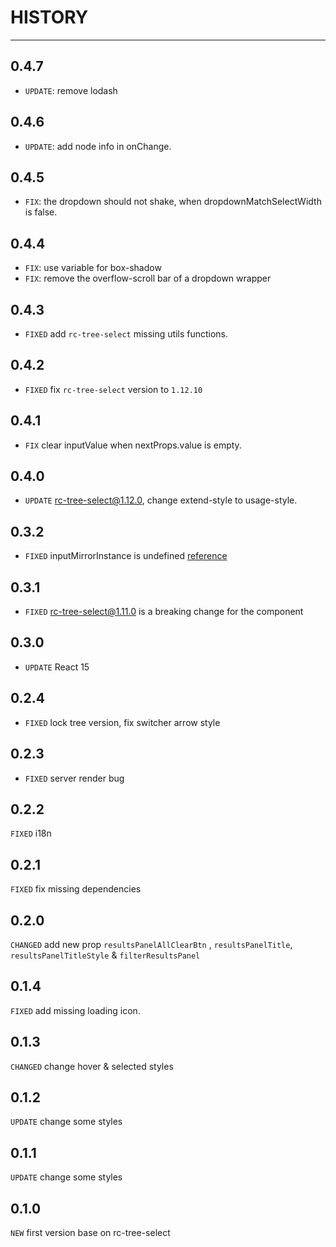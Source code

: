 # HISTORY

---

## 0.4.7

* `UPDATE`: remove lodash

## 0.4.6

* `UPDATE`: add node info in onChange.

## 0.4.5

* `FIX`: the dropdown should not shake, when dropdownMatchSelectWidth is false.

## 0.4.4

* `FIX`: use variable for box-shadow
* `FIX`: remove the overflow-scroll bar of a dropdown wrapper

## 0.4.3

* `FIXED` add `rc-tree-select` missing utils functions.

## 0.4.2

* `FIXED` fix `rc-tree-select` version to `1.12.10`

## 0.4.1

* `FIX` clear inputValue when nextProps.value is empty.

## 0.4.0

* `UPDATE` rc-tree-select@1.12.0, change extend-style to usage-style.

## 0.3.2

* `FIXED` inputMirrorInstance is undefined [reference](https://github.com/uxcore/uxcore-tree-select/issues/7)

## 0.3.1

* `FIXED` rc-tree-select@1.11.0 is a breaking change for the component

## 0.3.0

* `UPDATE` React 15

## 0.2.4

* `FIXED` lock tree version, fix switcher arrow style

## 0.2.3

* `FIXED` server render bug

## 0.2.2

`FIXED` i18n

## 0.2.1

`FIXED` fix missing dependencies

## 0.2.0

`CHANGED` add new prop `resultsPanelAllClearBtn` , `resultsPanelTitle`, `resultsPanelTitleStyle` & `filterResultsPanel` 

## 0.1.4

`FIXED` add missing loading icon.


## 0.1.3
`CHANGED` change hover & selected styles

## 0.1.2
`UPDATE` change some styles

## 0.1.1
`UPDATE` change some styles

## 0.1.0
`NEW` first version base on rc-tree-select
